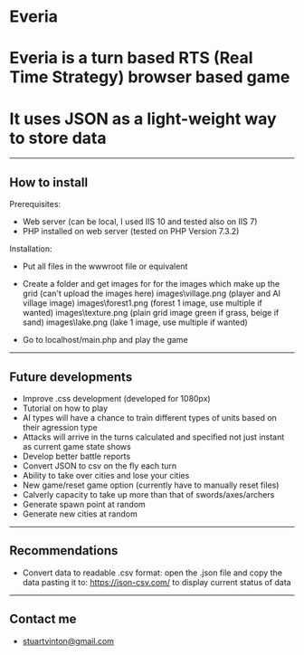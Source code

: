 # Everia
# Everia is a turn based RTS (Real Time Strategy) browser based game
# It uses JSON as a light-weight way to store data


---------------
How to install
---------------
Prerequisites:
- Web server (can be local, I used IIS 10 and tested also on IIS 7)
- PHP installed on web server (tested on PHP Version 7.3.2)

Installation:
- Put all files in the wwwroot file or equivalent 
- Create a folder and get images for for the images which make up the grid (can't upload the images here) 
  images\village.png (player and AI village image)
  images\forest1.png (forest 1 image, use multiple if wanted)
  images\texture.png (plain grid image green if grass, beige if sand)
  images\lake.png (lake 1 image, use multiple if wanted)
  
- Go to localhost/main.php and play the game


---------------
Future developments
---------------
- Improve .css development (developed for 1080px)
- Tutorial on how to play
- AI types will have a chance to train different types of units based on their agression type
- Attacks will arrive in the turns calculated and specified not just instant as current game state shows
- Develop better battle reports
- Convert JSON to csv on the fly each turn
- Ability to take over cities and lose your cities
- New game/reset game option (currently have to manually reset files)
- Calverly capacity to take up more than that of swords/axes/archers
- Generate spawn point at random
- Generate new cities at random


---------------
Recommendations
---------------
- Convert data to readable .csv format: open the .json file and copy the data pasting it to: https://json-csv.com/ 
to display current status of data


---------------
Contact me
---------------
- stuartvinton@gmail.com
